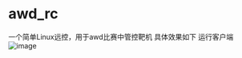 # awd_rc
一个简单Linux远控，用于awd比赛中管控靶机
具体效果如下
运行客户端
![image](https://user-images.githubusercontent.com/46781023/223005404-450f9a85-7330-4561-9dce-e5ffccc546f1.png)
